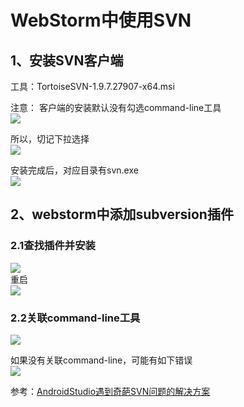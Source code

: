 # WebStorm中使用SVN

## 1、安装SVN客户端
工具：TortoiseSVN-1.9.7.27907-x64.msi

注意：
客户端的安装默认没有勾选command-line工具    
![](https://github.com/RamboTong/MobileDevelopment/blob/master/05Git%20%26%20SVN%E7%AE%A1%E7%90%86%E9%A1%B9%E7%9B%AE/pic/svn04.png)    

所以，切记下拉选择  
![](https://github.com/RamboTong/MobileDevelopment/blob/master/05Git%26SVN%E7%AE%A1%E7%90%86%E9%A1%B9%E7%9B%AE/pic/svn05.png)  

安装完成后，对应目录有svn.exe  
![](https://github.com/RamboTong/MobileDevelopment/blob/master/05Git%26SVN%E7%AE%A1%E7%90%86%E9%A1%B9%E7%9B%AE/pic/svn07.png)

## 2、webstorm中添加subversion插件
### 2.1查找插件并安装
![](https://github.com/RamboTong/MobileDevelopment/blob/master/05Git%26SVN%E7%AE%A1%E7%90%86%E9%A1%B9%E7%9B%AE/pic/svn01.png)  
重启  
![](https://github.com/RamboTong/MobileDevelopment/blob/master/05Git%26SVN%E7%AE%A1%E7%90%86%E9%A1%B9%E7%9B%AE/pic/svn02.png)  

### 2.2关联command-line工具
![](https://github.com/RamboTong/MobileDevelopment/blob/master/05Git%26SVN%E7%AE%A1%E7%90%86%E9%A1%B9%E7%9B%AE/pic/svn06.png)  

如果没有关联command-line，可能有如下错误  
![](https://github.com/RamboTong/MobileDevelopment/blob/master/05Git%26SVN%E7%AE%A1%E7%90%86%E9%A1%B9%E7%9B%AE/pic/svn03.png)

参考：[AndroidStudio遇到奇葩SVN问题的解决方案](http://blog.csdn.net/asmcvc/article/details/48160153)